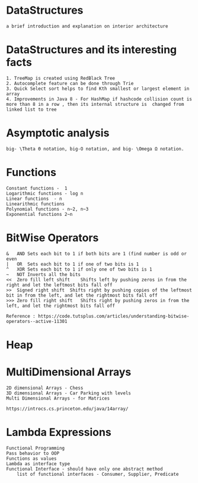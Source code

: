 # DataStructures
	
	a brief introduction and explanation on interior architecture

# DataStructures and its interesting facts

	1. TreeMap is created using RedBlack Tree
	2. Autocomplete feature can be done through Trie
	3. Quick Select sort helps to find Kth smallest or largest element in array
	4. Improvements in Java 8 - For HashMap if hashcode collision count is more than 8 in a row , then its internal structure is  changed from linked list to tree

# Asymptotic analysis
  	
	big- \Theta Θ notation, big-O notation, and big- \Omega Ω notation.

# Functions 

  	Constant functions -  1
	Logarithmic functions - log n
	Linear functions  - n
	Linearithmic functions
	Polynomial functions - n~2, n~3
	Exponential functions 2~n

# BitWise Operators

	&	AND	Sets each bit to 1 if both bits are 1 (find number is odd or even
	|	OR	Sets each bit to 1 if one of two bits is 1
	^	XOR	Sets each bit to 1 if only one of two bits is 1
	~	NOT	Inverts all the bits
	<<	Zero fill left shift	Shifts left by pushing zeros in from the right and let the leftmost bits fall off
	>>	Signed right shift	Shifts right by pushing copies of the leftmost bit in from the left, and let the rightmost bits fall off
	>>>	Zero fill right shift	Shifts right by pushing zeros in from the left, and let the rightmost bits fall off
	
	Reference : https://code.tutsplus.com/articles/understanding-bitwise-operators--active-11301
  
# Heap

# MultiDimensional Arrays

	2D dimensional Arrays - Chess
	3D dimensional Arrays - Car Parking with levels
	Multi Dimensional Arrays - for Matrices

	https://introcs.cs.princeton.edu/java/14array/
  
# Lambda Expressions

	Functional Programming
	Pass behavior to OOP
	Functions as values
	Lambda as interface type
	Functional Interface - should have only one abstract method
		list of functional interfaces - Consumer, Supplier, Predicate


